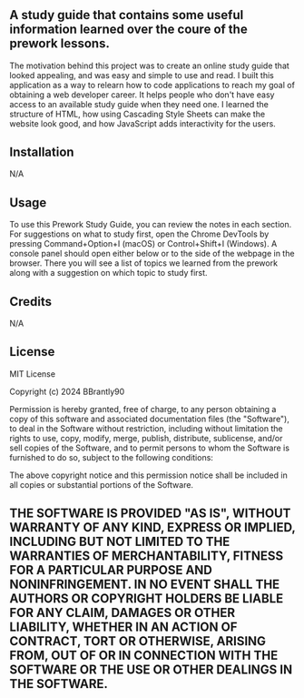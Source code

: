 # <Prework Study Guide>

## A study guide that contains some useful information learned over the coure of the prework lessons.

The motivation behind this project was to create an online study guide that looked appealing, and was easy and simple to use and read.
I built this application as a way to relearn how to code applications to reach my goal of obtaining a web developer career.
It helps people who don't have easy access to an available study guide when they need one.
I learned the structure of HTML, how using Cascading Style Sheets can make the website look good, and how JavaScript adds interactivity for the users.


## Installation

N/A

## Usage

To use this Prework Study Guide, you can review the notes in each section. For suggestions on what to study first, open the Chrome DevTools by pressing Command+Option+I (macOS) or Control+Shift+I (Windows). A console panel should open either below or to the side of the webpage in the browser. There you will see a list of topics we learned from the prework along with a suggestion on which topic to study first.

## Credits

N/A

## License

MIT License

Copyright (c) 2024 BBrantly90

Permission is hereby granted, free of charge, to any person obtaining a copy
of this software and associated documentation files (the "Software"), to deal
in the Software without restriction, including without limitation the rights
to use, copy, modify, merge, publish, distribute, sublicense, and/or sell
copies of the Software, and to permit persons to whom the Software is
furnished to do so, subject to the following conditions:

The above copyright notice and this permission notice shall be included in all
copies or substantial portions of the Software.

THE SOFTWARE IS PROVIDED "AS IS", WITHOUT WARRANTY OF ANY KIND, EXPRESS OR
IMPLIED, INCLUDING BUT NOT LIMITED TO THE WARRANTIES OF MERCHANTABILITY,
FITNESS FOR A PARTICULAR PURPOSE AND NONINFRINGEMENT. IN NO EVENT SHALL THE
AUTHORS OR COPYRIGHT HOLDERS BE LIABLE FOR ANY CLAIM, DAMAGES OR OTHER
LIABILITY, WHETHER IN AN ACTION OF CONTRACT, TORT OR OTHERWISE, ARISING FROM,
OUT OF OR IN CONNECTION WITH THE SOFTWARE OR THE USE OR OTHER DEALINGS IN THE
SOFTWARE.
---
